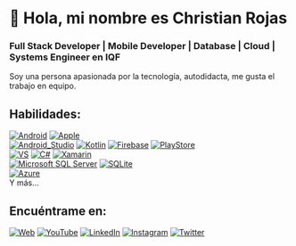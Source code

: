 # 👋 Hola, mi nombre es Christian Rojas
### Full Stack Developer | Mobile Developer | Database | Cloud | Systems Engineer en IQF
 
Soy una persona apasionada por la tecnología, autodidacta, me gusta el trabajo en equipo.


## Habilidades:
[![Android](https://img.shields.io/badge/Android-339933?style=for-the-badge&logo=android&logoColor=white&labelColor=101010)]()
[![Apple](https://img.shields.io/badge/iOS-999999?style=for-the-badge&logo=apple&logoColor=white&labelColor=101010)]()
</br>
[![Android_Studio](https://img.shields.io/badge/Android_Studio-339933?style=for-the-badge&logo=android-studio&logoColor=white&labelColor=101010)]()
[![Kotlin](https://img.shields.io/badge/Kotlin-EE7B30?style=for-the-badge&logo=kotlin&logoColor=white&labelColor=101010)]()
[![Firebase](https://img.shields.io/badge/Firebase-FFCA28?style=for-the-badge&logo=firebase&logoColor=white&labelColor=101010)]()
[![PlayStore](https://img.shields.io/badge/PlayStore-339933?style=for-the-badge&logo=googleplay&logoColor=white&labelColor=101010)]()
</br>
[![VS](https://img.shields.io/badge/Visual_Studio-A540F9?style=for-the-badge&logo=visualstudio&logoColor=white&labelColor=101010)]()
[![C#](https://img.shields.io/badge/C_Sharp-A540F9?style=for-the-badge&logo=csharp&logoColor=white&labelColor=101010)]()
[![Xamarin](https://img.shields.io/badge/Xamarin-A540F9?style=for-the-badge&logo=xamarin&logoColor=white&labelColor=101010)]()
</br>
[![Microsoft SQL Server](https://img.shields.io/badge/SQL_Server-FFCA28?style=for-the-badge&logo=microsoftsqlserver&logoColor=white&labelColor=101010)]()
[![SQLite](https://img.shields.io/badge/SQLite-FFCA28?style=for-the-badge&logo=sqlite&logoColor=white&labelColor=101010)]()
</br>
[![Azure](https://img.shields.io/badge/Azure-0095D5?style=for-the-badge&logo=microsoftazure&logoColor=white&labelColor=101010)]()
</br>
Y más...

 
## Encuéntrame en:
[![Web](https://img.shields.io/badge/Mi_Sitio_Web-devexperto.com-14a1f0?style=for-the-badge&logo=wordpress&logoColor=white&labelColor=101010)](https://devexperto.com)
[![YouTube](https://img.shields.io/badge/YouTube-DevExperto-FF0000?style=for-the-badge&logo=youtube&logoColor=white&labelColor=101010)](https://devexperto.com/youtube)
[![LinkedIn](https://img.shields.io/badge/LinkedIn-Antonio_Leiva-0077B5?style=for-the-badge&logo=linkedin&logoColor=white&labelColor=101010)](https://devexperto.com/linkedin)
[![Instagram](https://img.shields.io/badge/Instagram-@devexperto-E4405F?style=for-the-badge&logo=instagram&logoColor=white&labelColor=101010)](https://devexperto.com/instagram)
[![Twitter](https://img.shields.io/badge/Twitter-@devexperto1-1DA1F2?style=for-the-badge&logo=twitter&logoColor=white&labelColor=101010)](https://devexperto.com/twitter)
